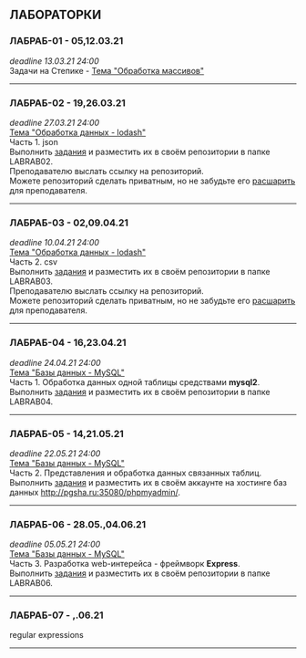 ## ЛАБОРАТОРКИ

### ЛАБРАБ-01 - 05,12.03.21  
_deadline 13.03.21 24:00_  
Задачи на Степике - [Тема "Обработка массивов"](https://stepik.org/lesson/416145/)  

---  

### ЛАБРАБ-02 - 19,26.03.21  
_deadline 27.03.21 24:00_  
[Тема "Обработка данных - lodash"](/theme-05-lodash/)  
Часть 1. json  
Выполнить [задания](./LABRAB02/) и разместить их в своём репозитории в папке LABRAB02.  
Преподавателю выслать ссылку на репозиторий.  
Можете репозиторий сделать приватным, но не забудьте его [расшарить](/pdf/shareGit.pdf) для преподавателя.  

---  

### ЛАБРАБ-03 - 02,09.04.21  
_deadline 10.04.21 24:00_  
[Тема "Обработка данных - lodash"](/theme-05-lodash/)  
Часть 2. csv  
Выполнить [задания](./LABRAB03/) и разместить их в своём репозитории в папке LABRAB03.  
Преподавателю выслать ссылку на репозиторий.  
Можете репозиторий сделать приватным, но не забудьте его [расшарить](/pdf/shareGit.pdf) для преподавателя.  

---  

### ЛАБРАБ-04 - 16,23.04.21  
_deadline 24.04.21 24:00_  
[Тема "Базы данных - MySQL"](/theme-06-MySQL/)  
Часть 1. Обработка данных одной таблицы средствами **mysql2**.  
Выполнить [задания](./LABRAB04/) и разместить их в своём репозитории в папке LABRAB04.  

---  

### ЛАБРАБ-05 - 14,21.05.21  
_deadline 22.05.21 24:00_  
[Тема "Базы данных - MySQL"](/theme-06-MySQL/)  
Часть 2. Представления и обработка данных связанных таблиц.  
Выполнить [задания](./LABRAB05/) и разместить их в своём аккаунте на хостинге баз данных http://pgsha.ru:35080/phpmyadmin/.  

---  

### ЛАБРАБ-06 - 28.05.,04.06.21  
_deadline 05.05.21 24:00_  
[Тема "Базы данных - MySQL"](/theme-06-MySQL/)  
Часть 3. Разработка web-интерейса - фреймворк **Express**.  
Выполнить [задания](./LABRAB06/) и разместить их в своём репозитории в папке LABRAB06.  

---  

### ЛАБРАБ-07 - __,__.06.21  
regular expressions  

---  

```

```
